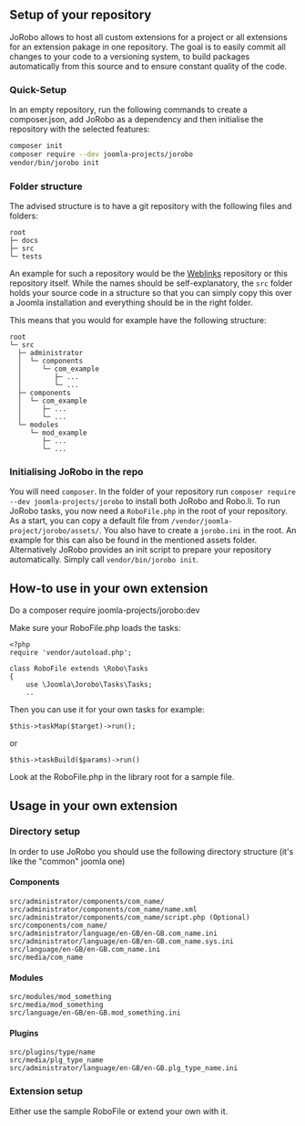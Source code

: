 ## Setup of your repository
JoRobo allows to host all custom extensions for a project or all extensions for an extension pakage in one repository. The goal is to easily commit all changes to your code to a versioning system, to build packages automatically from this source and to ensure constant quality of the code.

### Quick-Setup
In an empty repository, run the following commands to create a composer.json, add JoRobo as a dependency and then initialise the repository with the selected features:
```bash
composer init
composer require --dev joomla-projects/jorobo
vendor/bin/jorobo init
```

### Folder structure
The advised structure is to have a git repository with the following files and folders:
```
root
├─ docs
├─ src
└─ tests
```
An example for such a repository would be the [Weblinks](https://github.com/joomla-extensions/weblinks) repository or this repository itself.
While the names should be self-explanatory, the `src` folder holds your source code in a structure so that you can simply copy this over a Joomla installation and everything should be in the right folder.

This means that you would for example have the following structure:
```
root
└─ src
  ├─ administrator
  │  └─ components
  │     └─ com_example
  │        ├─ ...
  │        └─ ...
  ├─ components
  │  └─ com_example
  │     ├─ ...
  │     └─ ...
  └─ modules
     └─ mod_example
        ├─ ...
        └─ ...
```

### Initialising JoRobo in the repo
You will need `composer`. In the folder of your repository run `composer require --dev joomla-projects/jorobo` to install both JoRobo and Robo.li. To run JoRobo tasks, you now need a `RoboFile.php` in the root of your repository. As a start, you can copy a default file from `/vendor/joomla-project/jorobo/assets/`. You also have to create a `jorobo.ini` in the root. An example for this can also be found in the mentioned assets folder. Alternatively JoRobo provides an init script to prepare your repository automatically. Simply call `vendor/bin/jorobo init`.


## How-to use in your own extension

Do a composer require joomla-projects/jorobo:dev

Make sure your RoboFile.php loads the tasks:

```
<?php
require 'vendor/autoload.php';

class RoboFile extends \Robo\Tasks
{
	use \Joomla\Jorobo\Tasks\Tasks;
	..
```

Then you can use it for your own tasks for example:

`$this->taskMap($target)->run();`

or

`$this->taskBuild($params)->run()`

Look at the RoboFile.php in the library root for a sample file.

## Usage in your own extension

### Directory setup

In order to use JoRobo you should use the following directory structure (it's like the "common" joomla one)

#### Components

```
src/administrator/components/com_name/
src/administrator/components/com_name/name.xml
src/administrator/components/com_name/script.php (Optional)
src/components/com_name/
src/administrator/language/en-GB/en-GB.com_name.ini
src/administrator/language/en-GB/en-GB.com_name.sys.ini
src/language/en-GB/en-GB.com_name.ini
src/media/com_name
```

#### Modules

```
src/modules/mod_something
src/media/mod_something
src/language/en-GB/en-GB.mod_something.ini
```

#### Plugins

```
src/plugins/type/name
src/media/plg_type_name
src/administrator/language/en-GB/en-GB.plg_type_name.ini
```

### Extension setup

Either use the sample RoboFile or extend your own with it.
